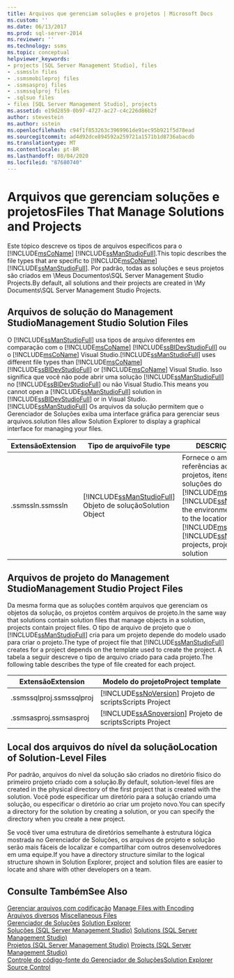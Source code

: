 ```yaml
---
title: Arquivos que gerenciam soluções e projetos | Microsoft Docs
ms.custom: ''
ms.date: 06/13/2017
ms.prod: sql-server-2014
ms.reviewer: ''
ms.technology: ssms
ms.topic: conceptual
helpviewer_keywords:
- projects [SQL Server Management Studio], files
- .ssmssln files
- .ssmsmobileproj files
- .ssmsasproj files
- .ssmssqlproj files
- .sqlsuo files
- files [SQL Server Management Studio], projects
ms.assetid: e19d2859-0b97-4727-ac27-c4c226d86b2f
author: stevestein
ms.author: sstein
ms.openlocfilehash: c94f1f853263c3969961de91ec95b921f5d78ead
ms.sourcegitcommit: ad4d92dce894592a259721a1571b1d8736abacdb
ms.translationtype: MT
ms.contentlocale: pt-BR
ms.lasthandoff: 08/04/2020
ms.locfileid: "87680740"
---
```

# <a name="files-that-manage-solutions-and-projects"></a><span data-ttu-id="1ad20-102">Arquivos que gerenciam soluções e projetos</span><span class="sxs-lookup"><span data-stu-id="1ad20-102">Files That Manage Solutions and Projects</span></span>
  <span data-ttu-id="1ad20-103">Este tópico descreve os tipos de arquivos específicos para o [!INCLUDE[msCoName](../../includes/msconame-md.md)] [!INCLUDE[ssManStudioFull](../../includes/ssmanstudiofull-md.md)].</span><span class="sxs-lookup"><span data-stu-id="1ad20-103">This topic describes the file types that are specific to [!INCLUDE[msCoName](../../includes/msconame-md.md)] [!INCLUDE[ssManStudioFull](../../includes/ssmanstudiofull-md.md)].</span></span> <span data-ttu-id="1ad20-104">Por padrão, todas as soluções e seus projetos são criados em \Meus Documentos\SQL Server Management Studio Projects.</span><span class="sxs-lookup"><span data-stu-id="1ad20-104">By default, all solutions and their projects are created in \My Documents\SQL Server Management Studio Projects.</span></span>  
  
## <a name="management-studio-solution-files"></a><span data-ttu-id="1ad20-105">Arquivos de solução do Management Studio</span><span class="sxs-lookup"><span data-stu-id="1ad20-105">Management Studio Solution Files</span></span>  
 <span data-ttu-id="1ad20-106">O [!INCLUDE[ssManStudioFull](../../includes/ssmanstudiofull-md.md)] usa tipos de arquivo diferentes em comparação com o [!INCLUDE[msCoName](../../includes/msconame-md.md)] [!INCLUDE[ssBIDevStudioFull](../../includes/ssbidevstudiofull-md.md)] ou o [!INCLUDE[msCoName](../../includes/msconame-md.md)] Visual Studio.</span><span class="sxs-lookup"><span data-stu-id="1ad20-106">[!INCLUDE[ssManStudioFull](../../includes/ssmanstudiofull-md.md)] uses different file types than [!INCLUDE[msCoName](../../includes/msconame-md.md)] [!INCLUDE[ssBIDevStudioFull](../../includes/ssbidevstudiofull-md.md)] or [!INCLUDE[msCoName](../../includes/msconame-md.md)] Visual Studio.</span></span> <span data-ttu-id="1ad20-107">Isso significa que você não pode abrir uma solução [!INCLUDE[ssManStudioFull](../../includes/ssmanstudiofull-md.md)] no [!INCLUDE[ssBIDevStudioFull](../../includes/ssbidevstudiofull-md.md)] ou não Visual Studio.</span><span class="sxs-lookup"><span data-stu-id="1ad20-107">This means you cannot open a [!INCLUDE[ssManStudioFull](../../includes/ssmanstudiofull-md.md)] solution in [!INCLUDE[ssBIDevStudioFull](../../includes/ssbidevstudiofull-md.md)] or in Visual Studio.</span></span> [!INCLUDE[ssManStudioFull](../../includes/ssmanstudiofull-md.md)] <span data-ttu-id="1ad20-108">Os arquivos da solução permitem que o Gerenciador de Soluções exiba uma interface gráfica para gerenciar seus arquivos.</span><span class="sxs-lookup"><span data-stu-id="1ad20-108">solution files allow Solution Explorer to display a graphical interface for managing your files.</span></span>  
  
|<span data-ttu-id="1ad20-109">Extensão</span><span class="sxs-lookup"><span data-stu-id="1ad20-109">Extension</span></span>|<span data-ttu-id="1ad20-110">Tipo de arquivo</span><span class="sxs-lookup"><span data-stu-id="1ad20-110">File type</span></span>|<span data-ttu-id="1ad20-111">DESCRIÇÃO</span><span class="sxs-lookup"><span data-stu-id="1ad20-111">Description</span></span>|<span data-ttu-id="1ad20-112">Criado por</span><span class="sxs-lookup"><span data-stu-id="1ad20-112">Created by</span></span>|  
|---------------|---------------|-----------------|----------------|  
|<span data-ttu-id="1ad20-113">.ssmssln</span><span class="sxs-lookup"><span data-stu-id="1ad20-113">.ssmssln</span></span>|[!INCLUDE[ssManStudioFull](../../includes/ssmanstudiofull-md.md)] <span data-ttu-id="1ad20-114">Objeto de solução</span><span class="sxs-lookup"><span data-stu-id="1ad20-114">Solution Object</span></span>|<span data-ttu-id="1ad20-115">Fornece o ambiente com referências ao local em disco de projetos, itens de projeto e soluções do [!INCLUDE[msCoName](../../includes/msconame-md.md)] [!INCLUDE[ssNoVersion](../../includes/ssnoversion-md.md)]</span><span class="sxs-lookup"><span data-stu-id="1ad20-115">Provides the environment with references to the location on disk of [!INCLUDE[msCoName](../../includes/msconame-md.md)] [!INCLUDE[ssNoVersion](../../includes/ssnoversion-md.md)] projects, project items, and solution</span></span>|[!INCLUDE[ssManStudioFull](../../includes/ssmanstudiofull-md.md)]|  
  
## <a name="management-studio-project-files"></a><span data-ttu-id="1ad20-116">Arquivos de projeto do Management Studio</span><span class="sxs-lookup"><span data-stu-id="1ad20-116">Management Studio Project Files</span></span>  
 <span data-ttu-id="1ad20-117">Da mesma forma que as soluções contêm arquivos que gerenciam os objetos da solução, os projetos contêm arquivos de projeto.</span><span class="sxs-lookup"><span data-stu-id="1ad20-117">In the same way that solutions contain solution files that manage objects in a solution, projects contain project files.</span></span> <span data-ttu-id="1ad20-118">O tipo de arquivo de projeto que o [!INCLUDE[ssManStudioFull](../../includes/ssmanstudiofull-md.md)] cria para um projeto depende do modelo usado para criar o projeto.</span><span class="sxs-lookup"><span data-stu-id="1ad20-118">The type of project file that [!INCLUDE[ssManStudioFull](../../includes/ssmanstudiofull-md.md)] creates for a project depends on the template used to create the project.</span></span> <span data-ttu-id="1ad20-119">A tabela a seguir descreve o tipo de arquivo criado para cada projeto.</span><span class="sxs-lookup"><span data-stu-id="1ad20-119">The following table describes the type of file created for each project.</span></span>  
  
|<span data-ttu-id="1ad20-120">Extensão</span><span class="sxs-lookup"><span data-stu-id="1ad20-120">Extension</span></span>|<span data-ttu-id="1ad20-121">Modelo do projeto</span><span class="sxs-lookup"><span data-stu-id="1ad20-121">Project template</span></span>|  
|---------------|----------------------|  
|<span data-ttu-id="1ad20-122">.ssmssqlproj</span><span class="sxs-lookup"><span data-stu-id="1ad20-122">.ssmssqlproj</span></span>|[!INCLUDE[ssNoVersion](../../includes/ssnoversion-md.md)] <span data-ttu-id="1ad20-123">Projeto de scripts</span><span class="sxs-lookup"><span data-stu-id="1ad20-123">Scripts Project</span></span>|  
|<span data-ttu-id="1ad20-124">.ssmsasproj</span><span class="sxs-lookup"><span data-stu-id="1ad20-124">.ssmsasproj</span></span>|[!INCLUDE[ssASnoversion](../../includes/ssasnoversion-md.md)] <span data-ttu-id="1ad20-125">Projeto de scripts</span><span class="sxs-lookup"><span data-stu-id="1ad20-125">Scripts Project</span></span>|  
  
## <a name="location-of-solution-level-files"></a><span data-ttu-id="1ad20-126">Local dos arquivos do nível da solução</span><span class="sxs-lookup"><span data-stu-id="1ad20-126">Location of Solution-Level Files</span></span>  
 <span data-ttu-id="1ad20-127">Por padrão, arquivos do nível da solução são criados no diretório físico do primeiro projeto criado com a solução.</span><span class="sxs-lookup"><span data-stu-id="1ad20-127">By default, solution-level files are created in the physical directory of the first project that is created with the solution.</span></span> <span data-ttu-id="1ad20-128">Você pode especificar um diretório para a solução criando uma solução, ou especificar o diretório ao criar um projeto novo.</span><span class="sxs-lookup"><span data-stu-id="1ad20-128">You can specify a directory for the solution by creating a solution, or you can specify the directory when you create a new project.</span></span>  
  
 <span data-ttu-id="1ad20-129">Se você tiver uma estrutura de diretórios semelhante à estrutura lógica mostrada no Gerenciador de Soluções, os arquivos de projeto e solução serão mais fáceis de localizar e compartilhar com outros desenvolvedores em uma equipe.</span><span class="sxs-lookup"><span data-stu-id="1ad20-129">If you have a directory structure similar to the logical structure shown in Solution Explorer, project and solution files are easier to locate and share with other developers on a team.</span></span>  
  
## <a name="see-also"></a><span data-ttu-id="1ad20-130">Consulte Também</span><span class="sxs-lookup"><span data-stu-id="1ad20-130">See Also</span></span>  
 <span data-ttu-id="1ad20-131">[Gerenciar arquivos com codificação](manage-files-with-encoding.md) </span><span class="sxs-lookup"><span data-stu-id="1ad20-131">[Manage Files with Encoding](manage-files-with-encoding.md) </span></span>  
 <span data-ttu-id="1ad20-132">[Arquivos diversos](miscellaneous-files.md) </span><span class="sxs-lookup"><span data-stu-id="1ad20-132">[Miscellaneous Files](miscellaneous-files.md) </span></span>  
 <span data-ttu-id="1ad20-133">[Gerenciador de Soluções](solution-explorer.md) </span><span class="sxs-lookup"><span data-stu-id="1ad20-133">[Solution Explorer](solution-explorer.md) </span></span>  
 <span data-ttu-id="1ad20-134">[Soluções &#40;SQL Server Management Studio&#41;](solutions-sql-server-management-studio.md) </span><span class="sxs-lookup"><span data-stu-id="1ad20-134">[Solutions &#40;SQL Server Management Studio&#41;](solutions-sql-server-management-studio.md) </span></span>  
 <span data-ttu-id="1ad20-135">[Projetos &#40;SQL Server Management Studio&#41;](projects-sql-server-management-studio.md) </span><span class="sxs-lookup"><span data-stu-id="1ad20-135">[Projects &#40;SQL Server Management Studio&#41;](projects-sql-server-management-studio.md) </span></span>  
 [<span data-ttu-id="1ad20-136">Controle do código-fonte do Gerenciador de Soluções</span><span class="sxs-lookup"><span data-stu-id="1ad20-136">Solution Explorer Source Control</span></span>](../../database-engine/solution-explorer-source-control.md)  
  
  
